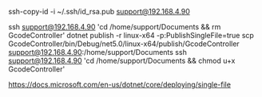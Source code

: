 ssh-copy-id -i ~/.ssh/id_rsa.pub support@192.168.4.90


ssh support@192.168.4.90 'cd /home/support/Documents && rm GcodeController'
dotnet publish -r linux-x64 -p:PublishSingleFile=true
scp GcodeController/bin/Debug/net5.0/linux-x64/publish/GcodeController support@192.168.4.90:/home/support/Documents
ssh support@192.168.4.90 'cd /home/support/Documents && chmod u+x GcodeController'

https://docs.microsoft.com/en-us/dotnet/core/deploying/single-file
